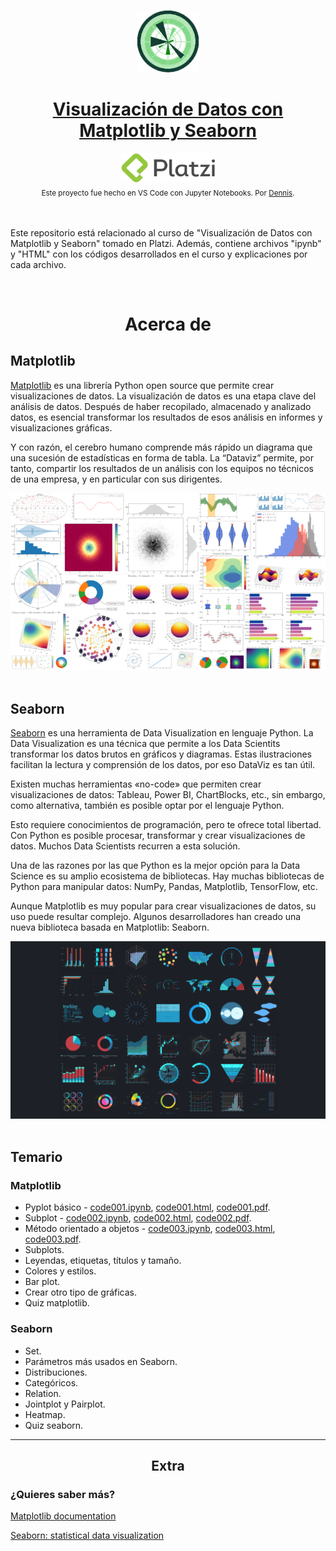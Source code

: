<p align="center"><a href="https://platzi.com/cursos/matplotlib-seaborn/"><img src="codes/images/logo.png" alt="MarkText" width="100" height="100"></p>

<h1 align="center">Visualización de Datos con Matplotlib y Seaborn</h1>

<div align="center">
  <a href="https://platzi.com">
    <img src="codes/images/platzi.png" width="150" height="47" alt="Platzi">
  </a>
</div>

<div align="center">
  <sub>Este proyecto fue hecho en VS Code con Jupyter Notebooks. Por
    <a href="https://github.com/DensLopez">Dennis</a>.
  </sub>
</div>
<br />
<br />

Este repositorio está relacionado al curso de "Visualización de Datos con Matplotlib y Seaborn" tomado en Platzi. Además, contiene archivos "ipynb" y "HTML" con los códigos desarrollados en el curso y explicaciones por cada archivo.

<br />

<h1 align="center">Acerca de </h1>

## Matplotlib

[Matplotlib](https://matplotlib.org/) es una librería Python open source que permite crear visualizaciones de datos. La visualización de datos es una etapa clave del análisis de datos. Después de haber recopilado, almacenado y analizado datos, es esencial transformar los resultados de esos análisis en informes y visualizaciones gráficas.

Y con razón, el cerebro humano comprende más rápido un diagrama que una sucesión de estadísticas en forma de tabla. La “Dataviz” permite, por tanto, compartir los resultados de un análisis con los equipos no técnicos de una empresa, y en particular con sus dirigentes.

<div align="center">
  <a href="https://matplotlib.org/">
    <img src="codes/images/matplotlib.png" alt="Matplotlib">
  </a>
</div>
<br />

## **Seaborn**

[Seaborn](https://seaborn.pydata.org/) es una herramienta de Data Visualization en lenguaje Python. La Data Visualization es una técnica que permite a los Data Scientits transformar los datos brutos en gráficos y diagramas. Estas ilustraciones facilitan la lectura y comprensión de los datos, por eso DataViz es tan útil.

Existen muchas herramientas «no-code» que permiten crear visualizaciones de datos: Tableau, Power BI, ChartBlocks, etc., sin embargo, como alternativa, también es posible optar por el lenguaje Python.

Esto requiere conocimientos de programación, pero te ofrece total libertad. Con Python es posible procesar, transformar y crear visualizaciones de datos. Muchos Data Scientists recurren a esta solución.

Una de las razones por las que Python es la mejor opción para la Data Science es su amplio ecosistema de bibliotecas. Hay muchas bibliotecas de Python para manipular datos: NumPy, Pandas, Matplotlib, TensorFlow, etc.

Aunque Matplotlib es muy popular para crear visualizaciones de datos, su uso puede resultar complejo. Algunos desarrolladores han creado una nueva biblioteca basada en Matplotlib: Seaborn.

<div align="center">
  <a href="https://seaborn.pydata.org/">
    <img src="codes/images/seaborn.png" alt="Seaborn">
  </a>
</div>

<br />

## Temario

### Matplotlib

- Pyplot básico - [code001.ipynb](codes/code001.ipynb), [code001.html](codes/html/code001.html), [code001.pdf](codes/pdfs/code001.pdf).
- Subplot - [code002.ipynb](codes/code002.ipynb), [code002.html](codes/html/code002.html), [code002.pdf](codes/pdfs/code002.pdf).
- Método orientado a objetos - [code003.ipynb](codes/code003.ipynb), [code003.html](codes/html/code003.html), [code003.pdf](codes/pdfs/code003.pdf).
- Subplots.
- Leyendas, etiquetas, títulos y tamaño.
- Colores y estilos.
- Bar plot.
- Crear otro tipo de gráficas.
- Quiz matplotlib.

### Seaborn

- Set.
- Parámetros más usados en Seaborn.
- Distribuciones.
- Categóricos.
- Relation.
- Jointplot y Pairplot.
- Heatmap.
- Quiz seaborn.

-----------------------------

<h2 align="center">Extra</h2>

### ¿Quieres saber más?

[Matplotlib documentation](https://matplotlib.org/stable/index.html)

[Seaborn: statistical data visualization](https://seaborn.pydata.org/)

<br />
